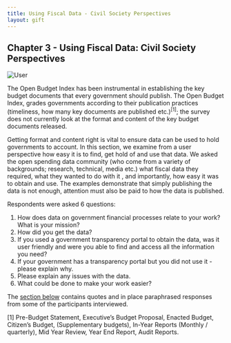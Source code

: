 ```yaml
---
title: Using Fiscal Data - Civil Society Perspectives 
layout: gift
---
```


## Chapter 3 - Using Fiscal Data: Civil Society Perspectives 

<img alt="User" src="http://farm8.staticflickr.com/7086/7274042410_b697be64c8_o.jpg" class="inline-image" />

The Open Budget Index has been instrumental in establishing the key budget documents that every government should publish. The Open Budget Index, grades governments according to their publication practices (timeliness, how many key documents are published etc.)<sup>[1]</sup>; the survey does not currently look at the format and content of the key budget documents released. 

Getting format and content right is vital to ensure data can be used to hold governments to account. In this section, we examine from a user perspective how easy it is to find, get hold of and use that data. We asked the open spending data community (who come from a variety of backgrounds; research, technical, media etc.) what  fiscal data they required, what they wanted to do with it , and importantly, how easy it was to obtain and use. The examples demonstrate that simply publishing the data is not enough, attention must also be paid to how the data is published.

Respondents were asked 6 questions: 

1. How does data on government financial processes relate to your work? What is your mission? 
2. How did you get the data? 
3. If you used a government transparency portal to obtain the data, was it user friendly and were you able to find and access all the information you need? 
4. If your government has a transparency portal but you did not use it - please explain why. 
5. Please explain any issues with the data. 
6. What could be done to make your work easier? 

The [section below](chapter3-1.html) contains quotes and in place paraphrased responses from some of the participants interviewed. 

[1]  Pre-Budget Statement, Executive’s Budget Proposal, Enacted Budget, Citizen’s Budget, (Supplementary budgets), In-Year Reports (Monthly / quarterly), Mid Year Review, Year End Report, Audit Reports.






